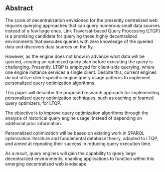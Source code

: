 ## Abstract
<!-- Context      -->
<!-- Decentralized environments, like Solid, utilize personal data vaults that expose documents that require fine-grained access control.
In these environments, the number of data vaults can exceed millions, a scale not supported by federated querying algorithms. 
Instead, Link Traversal-based Querying (LTQP) can operate effectively in these environments. 
LTQP is an integrated querying approach that enables the query engine to begin with zero knowledge of the data to query and discover data sources on the fly.
The ability to implement access control is inherent to this approach, as inaccessible documents within data vaults can be ignored.
Additionally, by finding data sources as queries are executed, the engine does not need to know in advance where all the possibly millions of decentralized data vaults are located. -->
<!-- Need         -->
<!-- However, the absence of prior information on the queried data makes LTQP optimization challenging, resulting in suboptimal query plans. 
Presently, LTQP is employed for client-side querying, where one engine instance services a single client.
Despite this, current engines do not utilize client-specific engine usage patterns to implement personalized query optimization algorithms. -->
<!-- Task         -->
<!-- This paper will describe the proposed research approach for implementing personalized query optimization techniques, such as caching or learned query optimizers, for LTQP.  -->
<!-- Object       -->
<!-- The objective is to improve query optimization algorithms through the analysis of historical query engine usage, instead of depending on additional prior information.  -->
<!-- Findings     -->
<!-- Personalized optimization will be based on existing work in SPARQL optimization literature and fundamental database theory, adapted to LTQP, and aimed at repeating their success in reducing query execution time. -->
<!-- Conclusion   -->
<!-- Perspectives -->

<!-- Context      -->
The scale of decentralization envisioned for the presently centralized web requires querying approaches that can query numerous small data sources
instead of a few large ones.
Link Traversal-based Query Processing (LTQP) is a promising candidate for querying these highly decentralized environments that executes queries with zero knowledge of the queried data and discovers data sources on the fly.
<!-- Need         -->
However, as the engine does not know in advance what data will be queried, creating an optimized query plan before executing the query is challenging.
Presently, LTQP is employed for client-side querying, where one engine instance services a single client.
Despite this, current engines do not utilize client-specific engine query usage patterns to implement personalized query optimization algorithms.
<!-- Task         -->
This paper will describe the proposed research approach for implementing personalized query optimization techniques, such as caching or learned query optimizers, for LTQP. 
<!-- Object       -->
The objective is to improve query optimization algorithms through the analysis of historical query engine usage, instead of depending on additional prior information. 
<!-- Findings     -->
Personalized optimization will be based on existing work in SPARQL optimization literature and fundamental database theory, adapted to LTQP, and aimed at repeating their success in reducing query execution time.
<!-- Conclusion   -->
As a result, query engines will gain the capability to query large decentralized environments, enabling applications to function within this emerging decentralized web landscape.
<!-- Perspectives -->

<!-- 


Current querying approaches do not support the scale of decentralization of the currently centralized web.
The resulting decentralized environment would spread personal, possibly access-controlled data, over many smaller sources.
Link Traversal-based Query Processing (LTQP) is an approach that could deal with this level of decentralization of access-controlled data.
Current
More focus on personal
Current federation algorithms do not support the scale of decentralization of centrlaized web now. 
Personal data is spread over many smaller sources.
In this environment, LTQP becomes interesting as data is spread and personal + other reasons so LTQP again interesting
LTQP still slow at this scale
As we're client-side we do optimization to make more scalable.
When moving to decentrilize current centralized environments we need query approach that do many sourcre queries with access control
This scale not supported by current query algorithms (why?)
We propose to investigate use of LTQP as it solves these issues .... in this way
(use documents consistently)
Docuemnts may be access controlled, which can be taken into account during query processing.
Challenge in this space is optimizing query plans without any prior information.  -->